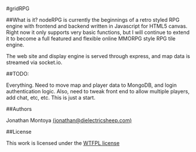 #gridRPG

##What is it?
nodeRPG is currently the beginnings of a retro styled RPG engine with frontend and backend written in Javascript for HTML5 canvas.  Right now it only supports very basic functions, but I will continue to extend it to become a full featured and flexible online MMORPG style RPG tile engine.

The web site and display engine is served through express, and map data is streamed via socket.io.

##TODO:

Everything.  Need to move map and player data to MongoDB, and login authentication logic.  Also, need to tweak front end to allow multiple players, add chat, etc, etc.  This is just a start.

##Authors

Jonathan Montoya [(jonathan@dielectricsheep.com)](mailto:jonathan@dielectricsheep.com)

##License

This work is licensed under the [WTFPL license](http://www.wtfpl.net)
